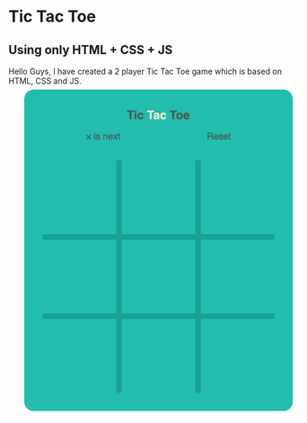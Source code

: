 # Tic Tac Toe
## Using only HTML + CSS + JS
Hello Guys, I have created a 2 player Tic Tac Toe game which is based on HTML, CSS and JS.
<img src="game.png" alt="game" style="margin-left: 15px;" />
